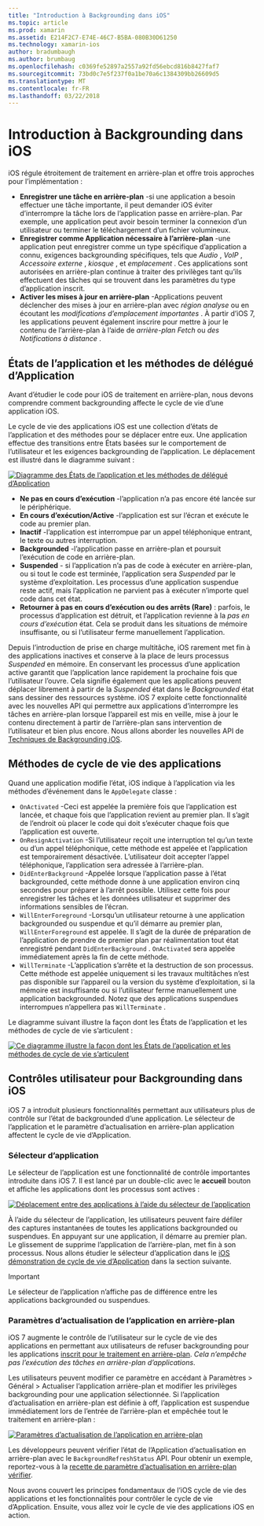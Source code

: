 ```yaml
---
title: "Introduction à Backgrounding dans iOS"
ms.topic: article
ms.prod: xamarin
ms.assetid: E214F2C7-E74E-46C7-B5BA-080B30D61250
ms.technology: xamarin-ios
author: bradumbaugh
ms.author: brumbaug
ms.openlocfilehash: c0369fe52897a2557a92fd56ebcd816b8427faf7
ms.sourcegitcommit: 73bd0c7e5f237f0a1be70a6c1384309bb26609d5
ms.translationtype: MT
ms.contentlocale: fr-FR
ms.lasthandoff: 03/22/2018
---
```

# <a name="introduction-to-backgrounding-in-ios"></a>Introduction à Backgrounding dans iOS

iOS régule étroitement de traitement en arrière-plan et offre trois approches pour l’implémentation :

-  **Enregistrer une tâche en arrière-plan** -si une application a besoin effectuer une tâche importante, il peut demander iOS éviter d’interrompre la tâche lors de l’application passe en arrière-plan. Par exemple, une application peut avoir besoin terminer la connexion d’un utilisateur ou terminer le téléchargement d’un fichier volumineux.
-  **Enregistrer comme Application nécessaire à l’arrière-plan** -une application peut enregistrer comme un type spécifique d’application a connu, exigences backgrounding spécifiques, tels que *Audio* , *VoIP* ,  *Accessoire externe* , *kiosque* , et *emplacement* . Ces applications sont autorisées en arrière-plan continue à traiter des privilèges tant qu’ils effectuent des tâches qui se trouvent dans les paramètres du type d’application inscrit.
-  **Activer les mises à jour en arrière-plan** -Applications peuvent déclencher des mises à jour en arrière-plan avec *région analyse* ou en écoutant les *modifications d’emplacement importantes* . À partir d’iOS 7, les applications peuvent également inscrire pour mettre à jour le contenu de l’arrière-plan à l’aide de *arrière-plan Fetch* ou *des Notifications à distance* .


## <a name="application-states-and-application-delegate-methods"></a>États de l’application et les méthodes de délégué d’Application

Avant d’étudier le code pour iOS de traitement en arrière-plan, nous devons comprendre comment backgrounding affecte le cycle de vie d’une application iOS.

Le cycle de vie des applications iOS est une collection d’états de l’application et des méthodes pour se déplacer entre eux. Une application effectue des transitions entre États basées sur le comportement de l’utilisateur et les exigences backgrounding de l’application. Le déplacement est illustré dans le diagramme suivant :

 [![](introduction-to-backgrounding-in-ios-images/applicationlifecycle-.png "Diagramme des États de l’application et les méthodes de délégué d’Application")](introduction-to-backgrounding-in-ios-images/applicationlifecycle-.png#lightbox)

-  **Ne pas en cours d’exécution** -l’application n’a pas encore été lancée sur le périphérique.
-  **En cours d’exécution/Active** -l’application est sur l’écran et exécute le code au premier plan.
-  **Inactif** -l’application est interrompue par un appel téléphonique entrant, le texte ou autres interruption.
-  **Backgrounded** -l’application passe en arrière-plan et poursuit l’exécution de code en arrière-plan.
-  **Suspended** - si l’application n’a pas de code à exécuter en arrière-plan, ou si tout le code est terminée, l’application sera *Suspended* par le système d’exploitation. Les processus d’une application suspendue reste actif, mais l’application ne parvient pas à exécuter n’importe quel code dans cet état.
-  **Retourner à pas en cours d’exécution ou des arrêts (Rare)** : parfois, le processus d’application est détruit, et l’application revienne à la *pas en cours d’exécution* état. Cela se produit dans les situations de mémoire insuffisante, ou si l’utilisateur ferme manuellement l’application.


Depuis l’introduction de prise en charge multitâche, iOS rarement met fin à des applications inactives et conserve à la place de leurs processus *Suspended* en mémoire. En conservant les processus d’une application active garantit que l’application lance rapidement la prochaine fois que l’utilisateur l’ouvre. Cela signifie également que les applications peuvent déplacer librement à partir de la *Suspended* état dans le *Backgrounded* état sans dessiner des ressources système. iOS 7 exploite cette fonctionnalité avec les nouvelles API qui permettre aux applications d’interrompre les tâches en arrière-plan lorsque l’appareil est mis en veille, mise à jour le contenu directement à partir de l’arrière-plan sans intervention de l’utilisateur et bien plus encore. Nous allons aborder les nouvelles API de [Techniques de Backgrounding iOS](~/ios/app-fundamentals/backgrounding/ios-backgrounding-techniques/index.md).

## <a name="application-lifecycle-methods"></a>Méthodes de cycle de vie des applications

Quand une application modifie l’état, iOS indique à l’application via les méthodes d’événement dans le `AppDelegate` classe :

-  `OnActivated` -Ceci est appelée la première fois que l’application est lancée, et chaque fois que l’application revient au premier plan. Il s’agit de l’endroit où placer le code qui doit s’exécuter chaque fois que l’application est ouverte.
-  `OnResignActivation` -Si l’utilisateur reçoit une interruption tel qu’un texte ou d’un appel téléphonique, cette méthode est appelée et l’application est temporairement désactivée. L’utilisateur doit accepter l’appel téléphonique, l’application sera adressée à l’arrière-plan.
-  `DidEnterBackground` -Appelée lorsque l’application passe à l’état backgrounded, cette méthode donne à une application environ cinq secondes pour préparer à l’arrêt possible. Utilisez cette fois pour enregistrer les tâches et les données utilisateur et supprimer des informations sensibles de l’écran.
-  `WillEnterForeground` -Lorsqu’un utilisateur retourne à une application backgrounded ou suspendue et qu’il démarre au premier plan, `WillEnterForeground` est appelée. Il s’agit de la durée de préparation de l’application de prendre de premier plan par réalimentation tout état enregistré pendant `DidEnterBackground` .  `OnActivated` sera appelée immédiatement après la fin de cette méthode.
-  `WillTerminate` -L’application s’arrête et la destruction de son processus. Cette méthode est appelée uniquement si les travaux multitâches n’est pas disponible sur l’appareil ou la version du système d’exploitation, si la mémoire est insuffisante ou si l’utilisateur ferme manuellement une application backgrounded. Notez que des applications suspendues interrompues n’appellera pas `WillTerminate` .


Le diagramme suivant illustre la façon dont les États de l’application et les méthodes de cycle de vie s’articulent :

 [![](introduction-to-backgrounding-in-ios-images/image2.png "Ce diagramme illustre la façon dont les États de l’application et les méthodes de cycle de vie s’articulent")](introduction-to-backgrounding-in-ios-images/image2.png#lightbox)

## <a name="user-controls-for-backgrounding-in-ios"></a>Contrôles utilisateur pour Backgrounding dans iOS

iOS 7 a introduit plusieurs fonctionnalités permettant aux utilisateurs plus de contrôle sur l’état de backgrounded d’une application. Le sélecteur de l’application et le paramètre d’actualisation en arrière-plan application affectent le cycle de vie d’Application.

### <a name="app-switcher"></a>Sélecteur d’application

Le sélecteur de l’application est une fonctionnalité de contrôle importantes introduite dans iOS 7. Il est lancé par un double-clic avec le **accueil** bouton et affiche les applications dont les processus sont actives :

 [![](introduction-to-backgrounding-in-ios-images/app-switcher-.png "Déplacement entre des applications à l’aide du sélecteur de l’application")](introduction-to-backgrounding-in-ios-images/app-switcher-.png#lightbox)

À l’aide du sélecteur de l’application, les utilisateurs peuvent faire défiler des captures instantanées de toutes les applications backgrounded ou suspendues. En appuyant sur une application, il démarre au premier plan. Le glissement de supprime l’application de l’arrière-plan, met fin à son processus. Nous allons étudier le sélecteur d’application dans le [iOS démonstration de cycle de vie d’Application](~/ios/app-fundamentals/backgrounding/application-lifecycle-demo.md) dans la section suivante.

> [!IMPORTANT]
> Le sélecteur de l’application n’affiche pas de différence entre les applications backgrounded ou suspendues.



### <a name="background-app-refresh-settings"></a>Paramètres d’actualisation de l’application en arrière-plan

iOS 7 augmente le contrôle de l’utilisateur sur le cycle de vie des applications en permettant aux utilisateurs de refuser backgrounding pour les applications [inscrit pour le traitement en arrière-plan](~/ios/app-fundamentals/backgrounding/ios-backgrounding-techniques/registering-applications-to-run-in-background.md). *Cela n’empêche pas l’exécution des tâches en arrière-plan d’applications*.

Les utilisateurs peuvent modifier ce paramètre en accédant à <span class="uiitem">Paramètres > Général > Actualiser l’application arrière-plan</span> et modifier les privilèges backgrounding pour une application sélectionnée. Si l’application d’actualisation en arrière-plan est définie à off, l’application est suspendue immédiatement lors de l’entrée de l’arrière-plan et empêchée tout le traitement en arrière-plan :

 [![](introduction-to-backgrounding-in-ios-images/settings-.png "Paramètres d’actualisation de l’application en arrière-plan")](introduction-to-backgrounding-in-ios-images/settings-.png#lightbox)

Les développeurs peuvent vérifier l’état de l’Application d’actualisation en arrière-plan avec le `BackgroundRefreshStatus` API. Pour obtenir un exemple, reportez-vous à la [recette de paramètre d’actualisation en arrière-plan vérifier](https://developer.xamarin.com/recipes/ios/multitasking/check_background_refresh_setting/).

Nous avons couvert les principes fondamentaux de l’iOS cycle de vie des applications et les fonctionnalités pour contrôler le cycle de vie d’Application. Ensuite, vous allez voir le cycle de vie des applications iOS en action.

